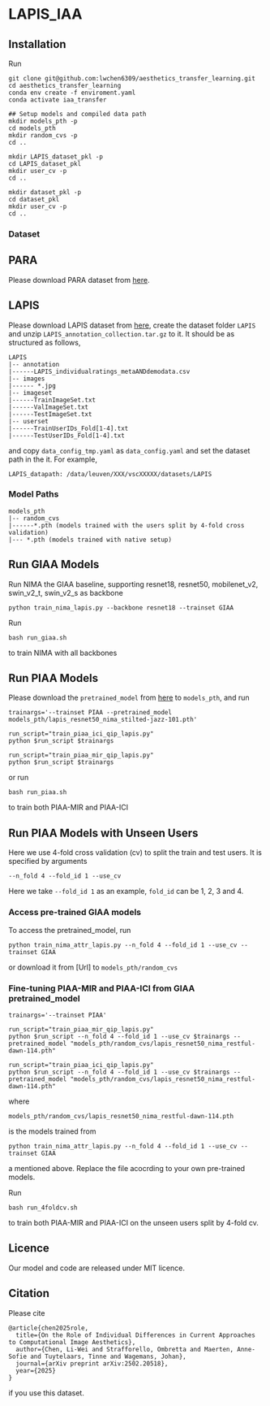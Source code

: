 # LAPIS_IAA

## Installation

Run
```
git clone git@github.com:lwchen6309/aesthetics_transfer_learning.git
cd aesthetics_transfer_learning
conda env create -f enviroment.yaml
conda activate iaa_transfer

## Setup models and compiled data path
mkdir models_pth -p
cd models_pth
mkdir random_cvs -p
cd ..

mkdir LAPIS_dataset_pkl -p
cd LAPIS_dataset_pkl
mkdir user_cv -p
cd ..

mkdir dataset_pkl -p
cd dataset_pkl
mkdir user_cv -p
cd ..
```


### Dataset
## PARA
Please download PARA dataset from [here](https://cv-datasets.institutecv.com/#/data-sets).




## LAPIS
Please download LAPIS dataset from [here](git@github.com:Anne-SofieMaerten/LAPIS.git), 
create the dataset folder ```LAPIS``` and 
unzip ```LAPIS_annotation_collection.tar.gz``` to it.
It should be as structured as follows, 
```
LAPIS
|-- annotation
|------LAPIS_individualratings_metaANDdemodata.csv
|-- images
|------ *.jpg
|-- imageset
|------TrainImageSet.txt
|------ValImageSet.txt
|------TestImageSet.txt
|-- userset
|------TrainUserIDs_Fold[1-4].txt
|------TestUserIDs_Fold[1-4].txt
```
and copy ```data_config_tmp.yaml``` as ```data_config.yaml``` and set the dataset path in the it. For example,
```
LAPIS_datapath: /data/leuven/XXX/vscXXXXX/datasets/LAPIS
```

### Model Paths
```
models_pth
|-- random_cvs
|------*.pth (models trained with the users split by 4-fold cross validation)
|--- *.pth (models trained with native setup)
```

## Run GIAA Models

Run NIMA the GIAA baseline, supporting resnet18, resnet50, mobilenet_v2, swin_v2_t, swin_v2_s as backbone
```
python train_nima_lapis.py --backbone resnet18 --trainset GIAA
```

Run
```
bash run_giaa.sh
```
to train NIMA with all backbones


## Run PIAA Models
Please download the ```pretrained_model``` from [here](https://kuleuven-my.sharepoint.com/:u:/g/personal/li-wei_chen_kuleuven_be/EdrTgzk7Zn9Ak6aX7Vd9PtIB_jjQNQeC46-yOvqmyYDTEA?e=Werd8o) to ```models_pth```,  and run 
```
trainargs='--trainset PIAA --pretrained_model models_pth/lapis_resnet50_nima_stilted-jazz-101.pth'

run_script="train_piaa_ici_qip_lapis.py"
python $run_script $trainargs 

run_script="train_piaa_mir_qip_lapis.py"
python $run_script $trainargs 
```

or run 
```
bash run_piaa.sh
```
to train both PIAA-MIR and PIAA-ICI


## Run PIAA Models with Unseen Users
Here we use 4-fold cross validation (cv) to split the train and test users. It is specified by arguments
```
--n_fold 4 --fold_id 1 --use_cv
```
Here we take ```--fold_id 1``` as an example, ```fold_id``` can be 1, 2, 3 and 4.

### Access pre-trained GIAA models 
To access the pretrained_model, run 
```
python train_nima_attr_lapis.py --n_fold 4 --fold_id 1 --use_cv --trainset GIAA
```
or download it from [Url] to ```models_pth/random_cvs```

### Fine-tuning PIAA-MIR and PIAA-ICI from GIAA pretrained_model
```
trainargs='--trainset PIAA'

run_script="train_piaa_mir_qip_lapis.py"
python $run_script --n_fold 4 --fold_id 1 --use_cv $trainargs --pretrained_model "models_pth/random_cvs/lapis_resnet50_nima_restful-dawn-114.pth"

run_script="train_piaa_ici_qip_lapis.py"
python $run_script --n_fold 4 --fold_id 1 --use_cv $trainargs --pretrained_model "models_pth/random_cvs/lapis_resnet50_nima_restful-dawn-114.pth"
```
where 
```
models_pth/random_cvs/lapis_resnet50_nima_restful-dawn-114.pth
```
is the models trained from
```
python train_nima_attr_lapis.py --n_fold 4 --fold_id 1 --use_cv --trainset GIAA
```
a mentioned above. Replace the file acocrding to your own pre-trained models.

Run 
```
bash run_4foldcv.sh
```
to train both PIAA-MIR and PIAA-ICI on the unseen users split by 4-fold cv.


## Licence
Our model and code are released under MIT licence.


## Citation
Please cite
```
@article{chen2025role,
  title={On the Role of Individual Differences in Current Approaches to Computational Image Aesthetics},
  author={Chen, Li-Wei and Strafforello, Ombretta and Maerten, Anne-Sofie and Tuytelaars, Tinne and Wagemans, Johan},
  journal={arXiv preprint arXiv:2502.20518},
  year={2025}
}
```
if you use this dataset.
